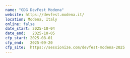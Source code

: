 ```yaml
---
name: "GDG DevFest Modena"
website: https://devfest.modena.it/
location: Modena, Italy
online: false
date_start: 2025-10-04
date_end:   2025-10-05
cfp_start: 2025-08-01
cfp_end:   2025-09-20
cfp_site:  https://sessionize.com/devfest-modena-2025
---
```

